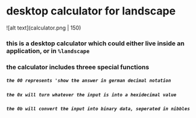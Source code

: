# desktop calculator for landscape

![alt text](calculator.png | 150)


### this is a desktop calculator which could either live inside an application, or in ```%landscape``` 
### the calculator includes threee special functions

##### ``` the 00 represents 'show the answer in german decimal notation ```

##### ``` the 0x will turn whatever the input is into a hexidecimal value ```

##### ``` the 0b will convert the input into binary data, seperated in nibbles ```
